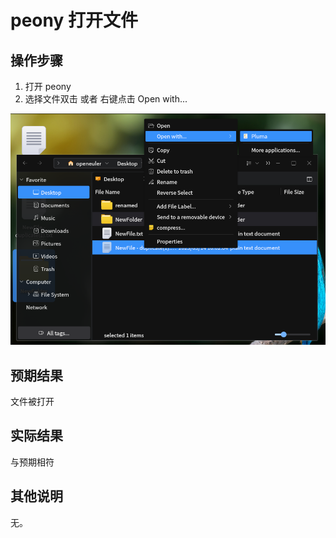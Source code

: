 # peony 打开文件

## 操作步骤
1. 打开 peony
2. 选择文件双击 或者 右键点击 Open with...

![peony_打开文件-1](./img/peony_打开文件-1.png)


## 预期结果
文件被打开
## 实际结果
与预期相符
## 其他说明

无。

